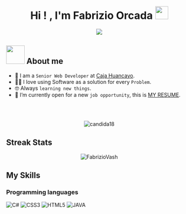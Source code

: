 
<h1 align="center">Hi ! , I'm Fabrizio Orcada <img src="https://media.giphy.com/media/hvRJCLFzcasrR4ia7z/giphy.gif" width="35"></h1>
<p align="center">
  <a href="https://github.com/DenverCoder1/readme-typing-svg"><img src="https://readme-typing-svg.herokuapp.com?lines=System+engineer;Full+Stack+Web+Developer;Always%20learning%20new%20things&center=true&width=500&height=50"></a>
</p>

## <picture><img src = "https://github.com/7oSkaaa/7oSkaaa/blob/main/Images/about_me.gif?raw=true" width = 50px></picture> About me

- :school: I am a `Senior Web Developer` at [Caja Huancayo](https://www.cajahuancayo.com.pe).
- :technologist: I love using Software as a solution for every `Problem`.
- :nerd_face: Always `learning new things`.
- :thinking: I’m currently open for a new `job opportunity`, this is [MY RESUME](http://lnkiy.in/Ahmed_Hossam_Resume).
<br>

<br>
<p align="center"> <img src="https://komarev.com/ghpvc/?username=FabrizioVash&label=Profile%20views&color=0e75b6&style=plastic" alt="candida18" /> </p>

## Streak Stats
<p align="center"><img src="https://github-readme-streak-stats.herokuapp.com/?user=FabrizioVash&theme=algolia" alt="FabrizioVash"  /></p>


## My Skills

### Programming languages

<div>
  <a><img alt="C#" src="https://img.shields.io/badge/c%23-%23239120.svg?style=for-the-badge&logo=csharp&logoColor=white"></a> 
  <a><img alt="CSS3" src="https://img.shields.io/badge/css3-%231572B6.svg?style=for-the-badge&logo=css3&logoColor=white"></a> 
  <a><img alt="HTML5" src="https://img.shields.io/badge/html5-%23E34F26.svg?style=for-the-badge&logo=html5&logoColor=white"></a> 
  <a><img alt="JAVA" src="https://img.shields.io/badge/java-%23ED8B00.svg?style=for-the-badge&logo=openjdk&logoColor=white"></a> 
</div>
